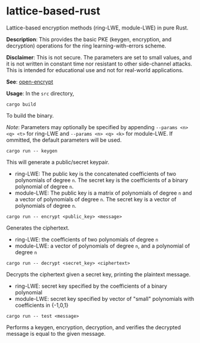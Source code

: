 # lattice-based-rust
Lattice-based encryption methods (ring-LWE, module-LWE) in pure Rust.

**Description**: This provides the basic PKE (keygen, encryption, and decryption) operations for the ring learning-with-errors scheme.

**Disclaimer**: This is not secure. The parameters are set to small values, and it is not written in constant time nor resistant to other side-channel attacks. This is intended for educational use and not for real-world applications.

**See**: [open-encrypt](https://github.com/jacksonwalters/open-encrypt)

**Usage**: In the `src` directory,

`cargo build`

To build the binary.

_Note_: Parameters may optionally be specified by appending `--params <n> <q> <t>` for ring-LWE and `--params <n> <q> <k>` for module-LWE. If ommitted, the default parameters will be used.

`cargo run -- keygen`

This will generate a public/secret keypair. 

- ring-LWE: The public key is the concatenated coefficients of two polynomials of degree `n`. The secret key is the coefficients of a binary polynomial of degree `n`.
- module-LWE: The public key is a matrix of polynomials of degree `n` and a vector of polynomials of degree `n`. The secret key is a vector of polynomials of degree `n`.

`cargo run -- encrypt <public_key> <message>`

Generates the ciphertext.

- ring-LWE: the coefficients of two polynomials of degree `n`
- module-LWE: a vector of polynomials of degree `n`, and a polynomial of degree `n`

`cargo run -- decrypt <secret_key> <ciphertext>`

Decrypts the ciphertext given a secret key, printing the plaintext message.

- ring-LWE: secret key specified by the coefficients of a binary polynomial
- module-LWE: secret key specified by vector of "small" polynomials with coefficients in {-1,0,1}

`cargo run -- test <message>`

Performs a keygen, encryption, decryption, and verifies the decrypted message is equal to the given message.

